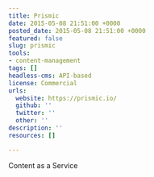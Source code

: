 ```yaml
---
title: Prismic
date: 2015-05-08 21:51:00 +0000
posted_date: 2015-05-08 21:51:00 +0000
featured: false
slug: prismic
tools:
- content-management
tags: []
headless-cms: API-based
license: Commercial
urls:
  website: https://prismic.io/
  github: ''
  twitter: ''
  other: ''
description: ''
resources: []

---
```

Content as a Service
